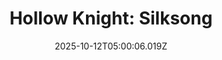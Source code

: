---
title: "Hollow Knight: Silksong"
id: 1030300
date: 2025-10-12T05:00:06.019Z
link: games/steam/recent/hollow-knight-silksong
image: http://media.steampowered.com/steamcommunity/public/images/apps/1030300/b4a999c1302e3ac123c041fd41bb8a34528c6ab5.jpg
playtime_2weeks: 501
playtime_forever: 2833
playtime_windows_forever: 0
playtime_mac_forever: 0
playtime_linux_forever: 2833
playtime_deck_forever: 2833
---